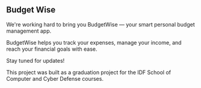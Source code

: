 
## Budget Wise

We're working hard to bring you BudgetWise — your smart personal budget management app.

BudgetWise helps you track your expenses, manage your income, and reach your financial goals with ease.

Stay tuned for updates!

This project was built as a graduation project for the IDF School of Computer and Cyber ​​Defense courses.
